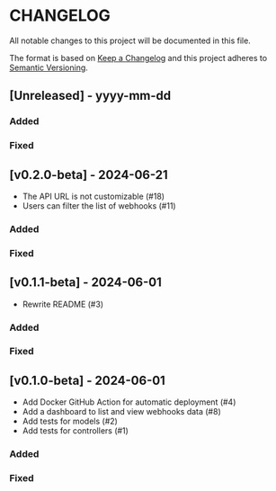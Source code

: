 # CHANGELOG

All notable changes to this project will be documented in this file.

The format is based on [Keep a Changelog](http://keepachangelog.com/)
and this project adheres to [Semantic Versioning](http://semver.org/).

## [Unreleased] - yyyy-mm-dd

### Added

### Fixed

## [v0.2.0-beta] - 2024-06-21

- The API URL is not customizable (#18)
- Users can filter the list of webhooks (#11)

### Added

### Fixed

## [v0.1.1-beta] - 2024-06-01

- Rewrite README (#3)

### Added

### Fixed

## [v0.1.0-beta] - 2024-06-01

- Add Docker GitHub Action for automatic deployment (#4)
- Add a dashboard to list and view webhooks data (#8)
- Add tests for models (#2)
- Add tests for controllers (#1)

### Added

### Fixed